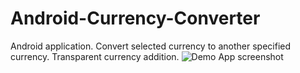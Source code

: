 # Android-Currency-Converter
Android application. Convert selected currency to another specified currency. Transparent currency addition.
![Demo App screenshot](../assests/androidcurrencyconverter.png?raw=true "CurrencyConverter GUI")
